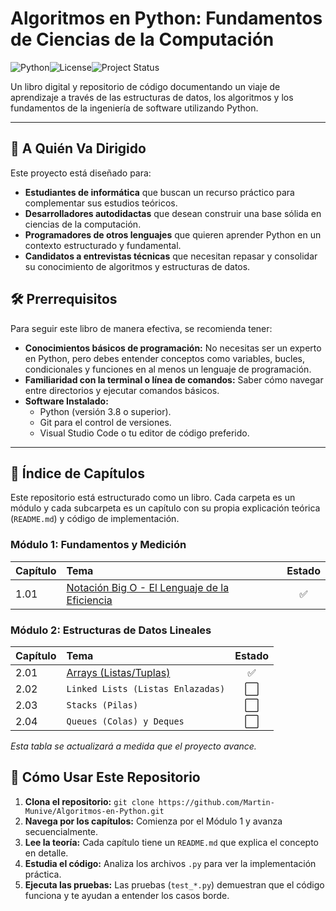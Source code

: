 # Algoritmos en Python: Fundamentos de Ciencias de la Computación

![Python](https://img.shields.io/badge/python-3.12-blue.svg?logo=python&logoColor=white)![License](https://img.shields.io/badge/license-MIT-green.svg)![Project Status](https://img.shields.io/badge/status-en%20progreso-yellow.svg)

Un libro digital y repositorio de código documentando un viaje de aprendizaje a través de las estructuras de datos, los algoritmos y los fundamentos de la ingeniería de software utilizando Python.

---

## 🎯 A Quién Va Dirigido

Este proyecto está diseñado para:
*   **Estudiantes de informática** que buscan un recurso práctico para complementar sus estudios teóricos.
*   **Desarrolladores autodidactas** que desean construir una base sólida en ciencias de la computación.
*   **Programadores de otros lenguajes** que quieren aprender Python en un contexto estructurado y fundamental.
*   **Candidatos a entrevistas técnicas** que necesitan repasar y consolidar su conocimiento de algoritmos y estructuras de datos.

## 🛠️ Prerrequisitos

Para seguir este libro de manera efectiva, se recomienda tener:
*   **Conocimientos básicos de programación:** No necesitas ser un experto en Python, pero debes entender conceptos como variables, bucles, condicionales y funciones en al menos un lenguaje de programación.
*   **Familiaridad con la terminal o línea de comandos:** Saber cómo navegar entre directorios y ejecutar comandos básicos.
*   **Software Instalado:**
    *   Python (versión 3.8 o superior).
    *   Git para el control de versiones.
    *   Visual Studio Code o tu editor de código preferido.

---

## 📖 Índice de Capítulos

Este repositorio está estructurado como un libro. Cada carpeta es un módulo y cada subcarpeta es un capítulo con su propia explicación teórica (`README.md`) y código de implementación.

### Módulo 1: Fundamentos y Medición
| Capítulo | Tema | Estado |
| :--- | :--- | :---: |
| 1.01 | [Notación Big O - El Lenguaje de la Eficiencia](./01-Analisis_de_Complejidad/01-Big_O_Notation/) | ✅ |

### Módulo 2: Estructuras de Datos Lineales
| Capítulo | Tema | Estado |
| :--- | :--- | :---: |
| 2.01 | [Arrays (Listas/Tuplas)](./02-Estructuras_de_Datos_Lineales/01-Arrays/) | ✅ |
| 2.02 | `Linked Lists (Listas Enlazadas)` | ⬜ |
| 2.03 | `Stacks (Pilas)` | ⬜ |
| 2.04 | `Queues (Colas) y Deques` | ⬜ |

*Esta tabla se actualizará a medida que el proyecto avance.*

## 🚀 Cómo Usar Este Repositorio

1.  **Clona el repositorio:** `git clone https://github.com/Martin-Munive/Algoritmos-en-Python.git`
2.  **Navega por los capítulos:** Comienza por el Módulo 1 y avanza secuencialmente.
3.  **Lee la teoría:** Cada capítulo tiene un `README.md` que explica el concepto en detalle.
4.  **Estudia el código:** Analiza los archivos `.py` para ver la implementación práctica.
5.  **Ejecuta las pruebas:** Las pruebas (`test_*.py`) demuestran que el código funciona y te ayudan a entender los casos borde.